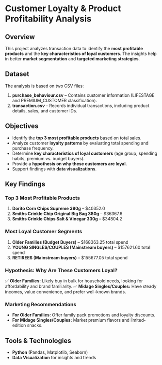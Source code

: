# Customer Loyalty & Product Profitability Analysis

## Overview
This project analyzes transaction data to identify the **most profitable products** and the **key characteristics of loyal customers**. The insights help in better **market segmentation** and **targeted marketing strategies**.

## Dataset
The analysis is based on two CSV files:
1. **purchase_behaviour.csv** – Contains customer information (LIFESTAGE and PREMIUM_CUSTOMER classification).
2. **transaction.csv** – Records individual transactions, including product details, sales, and customer IDs.

## Objectives
- Identify the **top 3 most profitable products** based on total sales.
- Analyze customer **loyalty patterns** by evaluating total spending and purchase frequency.
- Determine **key characteristics of loyal customers** (age group, spending habits, premium vs. budget buyers).
- Provide a **hypothesis on why these customers are loyal**.
- Support findings with **data visualizations**.

## Key Findings
### **Top 3 Most Profitable Products**
1. **Dorito Corn Chips Supreme 380g** – $40352.0
2. **Smiths Crinkle Chip Original Big Bag 380g** – $36367.6
3. **Smiths Crinkle Chips Salt & Vinegar 330g** – $34804.2

### **Most Loyal Customer Segments**
1. **Older Families (Budget Buyers)** – $168363.25 total spend
2. **YOUNG SINGLES/COUPLES (Mainstream buyers)** – $157621.60 total spend
3. **RETIREES (Mainstream buyers)** – $155677.05 total spend

### **Hypothesis: Why Are These Customers Loyal?**
✅ **Older Families:** Likely buy in bulk for household needs, looking for affordability and brand familiarity.
✅ **Midage Singles/Couples:** Have steady incomes, value convenience, and prefer well-known brands.

### **Marketing Recommendations**
- **For Older Families:** Offer family pack promotions and loyalty discounts.
- **For Midage Singles/Couples:** Market premium flavors and limited-edition snacks.

## Tools & Technologies
- **Python** (Pandas, Matplotlib, Seaborn)
- **Data Visualization** for insights and trends

